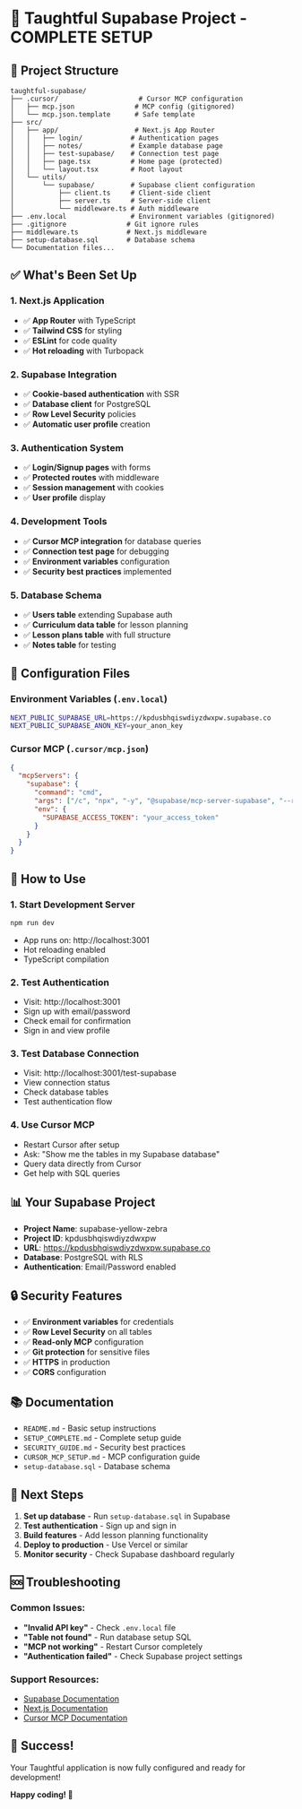 # 🎉 Taughtful Supabase Project - COMPLETE SETUP

## 📁 Project Structure

```
taughtful-supabase/
├── .cursor/                    # Cursor MCP configuration
│   ├── mcp.json               # MCP config (gitignored)
│   └── mcp.json.template      # Safe template
├── src/
│   ├── app/                   # Next.js App Router
│   │   ├── login/            # Authentication pages
│   │   ├── notes/            # Example database page
│   │   ├── test-supabase/    # Connection test page
│   │   ├── page.tsx          # Home page (protected)
│   │   └── layout.tsx        # Root layout
│   └── utils/
│       └── supabase/         # Supabase client configuration
│           ├── client.ts     # Client-side client
│           ├── server.ts     # Server-side client
│           └── middleware.ts # Auth middleware
├── .env.local                # Environment variables (gitignored)
├── .gitignore               # Git ignore rules
├── middleware.ts            # Next.js middleware
├── setup-database.sql       # Database schema
└── Documentation files...
```

## ✅ What's Been Set Up

### 1. **Next.js Application**
- ✅ **App Router** with TypeScript
- ✅ **Tailwind CSS** for styling
- ✅ **ESLint** for code quality
- ✅ **Hot reloading** with Turbopack

### 2. **Supabase Integration**
- ✅ **Cookie-based authentication** with SSR
- ✅ **Database client** for PostgreSQL
- ✅ **Row Level Security** policies
- ✅ **Automatic user profile** creation

### 3. **Authentication System**
- ✅ **Login/Signup pages** with forms
- ✅ **Protected routes** with middleware
- ✅ **Session management** with cookies
- ✅ **User profile** display

### 4. **Development Tools**
- ✅ **Cursor MCP integration** for database queries
- ✅ **Connection test page** for debugging
- ✅ **Environment variables** configuration
- ✅ **Security best practices** implemented

### 5. **Database Schema**
- ✅ **Users table** extending Supabase auth
- ✅ **Curriculum data table** for lesson planning
- ✅ **Lesson plans table** with full structure
- ✅ **Notes table** for testing

## 🔧 Configuration Files

### **Environment Variables** (`.env.local`)
```bash
NEXT_PUBLIC_SUPABASE_URL=https://kpdusbhqiswdiyzdwxpw.supabase.co
NEXT_PUBLIC_SUPABASE_ANON_KEY=your_anon_key
```

### **Cursor MCP** (`.cursor/mcp.json`)
```json
{
  "mcpServers": {
    "supabase": {
      "command": "cmd",
      "args": ["/c", "npx", "-y", "@supabase/mcp-server-supabase", "--read-only", "--project-ref=kpdusbhqiswdiyzdwxpw"],
      "env": {
        "SUPABASE_ACCESS_TOKEN": "your_access_token"
      }
    }
  }
}
```

## 🚀 How to Use

### **1. Start Development Server**
```bash
npm run dev
```
- App runs on: http://localhost:3001
- Hot reloading enabled
- TypeScript compilation

### **2. Test Authentication**
- Visit: http://localhost:3001
- Sign up with email/password
- Check email for confirmation
- Sign in and view profile

### **3. Test Database Connection**
- Visit: http://localhost:3001/test-supabase
- View connection status
- Check database tables
- Test authentication flow

### **4. Use Cursor MCP**
- Restart Cursor after setup
- Ask: "Show me the tables in my Supabase database"
- Query data directly from Cursor
- Get help with SQL queries

## 📊 Your Supabase Project

- **Project Name**: supabase-yellow-zebra
- **Project ID**: kpdusbhqiswdiyzdwxpw
- **URL**: https://kpdusbhqiswdiyzdwxpw.supabase.co
- **Database**: PostgreSQL with RLS
- **Authentication**: Email/Password enabled

## 🔒 Security Features

- ✅ **Environment variables** for credentials
- ✅ **Row Level Security** on all tables
- ✅ **Read-only MCP** configuration
- ✅ **Git protection** for sensitive files
- ✅ **HTTPS** in production
- ✅ **CORS** configuration

## 📚 Documentation

- `README.md` - Basic setup instructions
- `SETUP_COMPLETE.md` - Complete setup guide
- `SECURITY_GUIDE.md` - Security best practices
- `CURSOR_MCP_SETUP.md` - MCP configuration guide
- `setup-database.sql` - Database schema

## 🎯 Next Steps

1. **Set up database** - Run `setup-database.sql` in Supabase
2. **Test authentication** - Sign up and sign in
3. **Build features** - Add lesson planning functionality
4. **Deploy to production** - Use Vercel or similar
5. **Monitor security** - Check Supabase dashboard regularly

## 🆘 Troubleshooting

### **Common Issues:**
- **"Invalid API key"** - Check `.env.local` file
- **"Table not found"** - Run database setup SQL
- **"MCP not working"** - Restart Cursor completely
- **"Authentication failed"** - Check Supabase project settings

### **Support Resources:**
- [Supabase Documentation](https://supabase.com/docs)
- [Next.js Documentation](https://nextjs.org/docs)
- [Cursor MCP Documentation](https://cursor.sh/docs/mcp)

## 🎉 Success!

Your Taughtful application is now fully configured and ready for development!

**Happy coding! 🚀**
